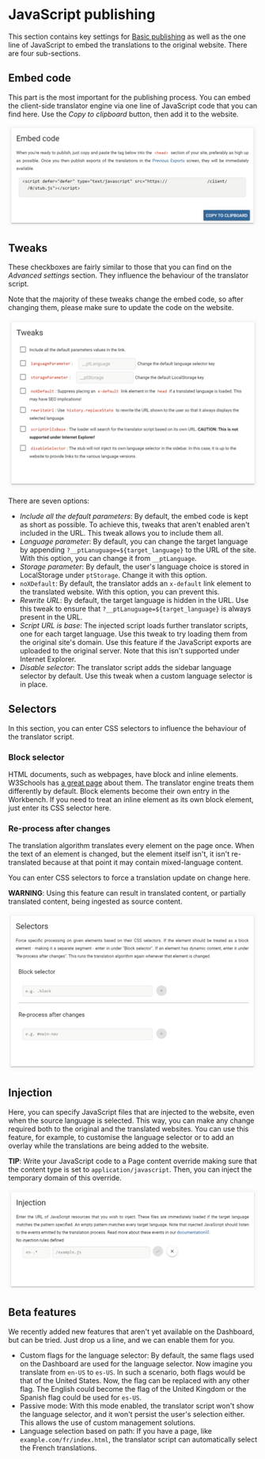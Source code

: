 # JavaScript publishing

This section contains key settings for [Basic publishing](clientsidetranslation.html) as well as the one line of JavaScript to embed the translations to the original website. There are four sub-sections.

## Embed code

This part is the most important for the publishing process. You can embed the client-side translator engine via one line of JavaScript code that you can find here. Use the *Copy to clipboard* button, then add it to the website.

![Embed code screen](/img/dashboard2/crest-settings/embed_code.png)

## Tweaks

These checkboxes are fairly similar to those that you can find on the *Advanced settings* section. They influence the behaviour of the translator script.

Note that the majority of these tweaks change the embed code, so after changing them, please make sure to update the code on the website.

![Tweaks screen](/img/dashboard2/crest-settings/tweaks.png)

There are seven options:

- *Include all the default parameters*: By default, the embed code is kept as short as possible. To achieve this, tweaks that aren't enabled aren't included in the URL. This tweak allows you to include them all.
- *Language parameter*: By default, you can change the target language by appending `?__ptLanuguage=${target_language}` to the URL of the site. With this option, you can change it from `__ptLanguage`.
- *Storage parameter*: By default, the user's language choice is stored in LocalStorage under `ptStorage`. Change it with this option.
- `noXDefault`: By default, the translator adds an `x-default` link element to the translated website. With this option, you can prevent this.
- *Rewrite URL*: By default, the target language is hidden in the URL. Use this tweak to ensure that `?__ptLanuguage=${target_language}` is always present in the URL.
- *Script URL is base*: The injected script loads further translator scripts, one for each target language. Use this tweak to try loading them from the original site's domain. Use this feature if the JavaScript exports are uploaded to the original server. Note that this isn't supported under Internet Explorer.
- *Disable selector*: The translator script adds the sidebar language selector by default. Use this tweak when a custom language selector is in place.

## Selectors

In this section, you can enter CSS selectors to influence the behaviour of the translator script.

### Block selector

HTML documents, such as webpages, have block and inline elements. W3Schools has [a great page](https://www.w3schools.com/htmL/html_blocks.asp) about them. The translator engine treats them differently by default. Block elements become their own entry in the Workbench. If you need to treat an inline element as its own block element, just enter its CSS selector here.

### Re-process after changes

The translation algorithm translates every element on the page once. When the text of an element is changed, but the element itself isn't, it isn't re-translated because at that point it may contain mixed-language content.

You can enter CSS selectors to force a translation update on change here.

**WARNING**: Using this feature can result in translated content, or partially translated content, being ingested as source content.

![Selectors screen](/img/dashboard2/crest-settings/selectors.png)

## Injection

Here, you can specify JavaScript files that are injected to the website, even when the source language is selected. This way, you can make any change required both to the original and the translated websites. You can use this feature, for example, to customise the language selector or to add an overlay while the translations are being added to the website.

**TIP**: Write your JavaScript code to a Page content override making sure that the content type is set to `application/javascript`. Then, you can inject the temporary domain of this override.

![Injection screen](/img/dashboard2/crest-settings/injection.png)

## Beta features

We recently added new features that aren't yet available on the Dashboard, but can be tried. Just drop us a line, and we can enable them for you.

- Custom flags for the language selector: By default, the same flags used on the Dashboard are used for the language selector. Now imagine you translate from `en-US` to `es-US`. In such a scenario, both flags would be that of the United States. Now, the flag can be replaced with any other flag. The English could become the flag of the United Kingdom or the Spanish flag could be used for `es-US`.
- Passive mode: With this mode enabled, the translator script won't show the language selector, and it won't persist the user's selection either. This allows the use of custom management solutions.
- Language selection based on path: If you have a page, like `example.com/fr/index.html`, the translator script can automatically select the French translations.
